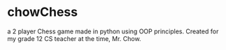 # chowChess
a 2 player Chess game made in python using OOP principles. Created for my grade 12 CS teacher at the time, Mr. Chow.

